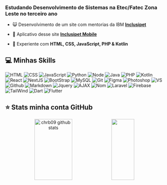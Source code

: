 <!-- Todo: Mudar Introdução -->
### Estudando Desenvolvimento de Sistemas na Etec/Fatec Zona Leste no terceiro ano

- 😺 Desenvolvimento de um site com mentorias da IBM **[Inclusipet](https://github.com/Chrb09/InclusipetProject)**

- 📱 Aplicativo desse site **[Inclusipet Mobile](https://github.com/Chrb09/InclusipetProject_Mobile)**

- 🥴 Experiente com **HTML, CSS, JavaScript, PHP & Kotlin**

## 💻 Minhas Skills
<!-- Todo: Separar isso -->
![HTML](https://img.shields.io/badge/HTML-ff627f?style=for-the-badge&logo=html5&logoColor=white)
![CSS](https://img.shields.io/badge/CSS-ff627f?&style=for-the-badge&logo=css3&logoColor=white)
![JavaScript](https://img.shields.io/badge/JavaScript-ff627f?style=for-the-badge&logo=javascript&logoColor=white)
![Python](https://img.shields.io/badge/Python-7d6472?style=for-the-badge&logo=python&logoColor=white)
![Node](https://img.shields.io/badge/Node.js-7d6472?style=for-the-badge&logo=node.js&logoColor=white)
![Java](https://img.shields.io/badge/Java-7d6472?style=for-the-badge&logo=apachenetbeanside&logoColor=white)
![PHP](https://img.shields.io/badge/PHP-ff627f?style=for-the-badge&logo=php&logoColor=white)
![Kotlin](https://img.shields.io/badge/Kotlin-ff627f?&style=for-the-badge&logo=kotlin&logoColor=white)
![React](https://img.shields.io/badge/React-ff627f?style=for-the-badge&logo=react&logoColor=white)
![NextJS](https://img.shields.io/badge/NextJS-ff627f?style=for-the-badge&logo=nextdotjs&logoColor=white)
![BootStrap](https://img.shields.io/badge/Bootstrap-7d6472?style=for-the-badge&logo=bootstrap&logoColor=white)
![MySQL](https://img.shields.io/badge/MySQL-ff627f?style=for-the-badge&logo=mysql&logoColor=white)
![Git](https://img.shields.io/badge/Git-ff627f?style=for-the-badge&logo=git&logoColor=white)
![Figma](https://img.shields.io/badge/figma-ff627f.svg?style=for-the-badge&logo=figma&logoColor=white)
![Photoshop](https://img.shields.io/badge/Adobe%20Photoshop-ff627f?style=for-the-badge&logo=Adobe%20Photoshop&logoColor=white)
![VS](https://img.shields.io/badge/VSCode-ff627f?style=for-the-badge&logo=visual%20studio%20code&logoColor=white)
![Github](https://img.shields.io/badge/Github-ff627f?style=for-the-badge&logo=github&logoColor=white)
![Markdown](https://img.shields.io/badge/Markdown-ff627f?style=for-the-badge&logo=markdown&logoColor=white)
![Jquery](https://img.shields.io/badge/Jquery-ff627f?style=for-the-badge&logo=jquery&logoColor=white)
![AJAX](https://img.shields.io/badge/AJAX-7d6472?style=for-the-badge&logo=javascript&logoColor=white)
![Nom](https://img.shields.io/badge/NPM-7d6472?style=for-the-badge&logo=npm&logoColor=white)
![Laravel](https://img.shields.io/badge/Laravel-7d6472?style=for-the-badge&logo=laravel&logoColor=white)
![Firebase](https://img.shields.io/badge/FireBase-7d6472?style=for-the-badge&logo=firebase&logoColor=white)
![TailWind](https://img.shields.io/badge/TailWind-ff627f?style=for-the-badge&logo=tailwindcss&logoColor=white)
![Dart](https://img.shields.io/badge/Dart-7d6472?style=for-the-badge&logo=dart&logoColor=white)
![Flutter](https://img.shields.io/badge/Flutter-7d6472?style=for-the-badge&logo=flutter&logoColor=white)
  
## ⭐ Stats minha conta GitHub
<div align="center">
<img width="49%" height="195px" src="https://github-readme-stats.vercel.app/api?username=chrb09&show_icons=true&count_private=true&title_color=ff627f&text_color=fffefe&icon_color=ff627f&bg_color=282a36&locale=pt-br&hide_border=true" alt="chrb09 github stats"> 
<img width="38%" height="195px" src="https://github-readme-stats.vercel.app/api/top-langs/?username=chrb09&layout=compact&count_private=true&title_color=ff627f&text_color=fffefe&icon_color=ff627f&bg_color=282a36&locale=pt-br&hide_border=true">
</div>






























<!-- ## 💜 Olá, meu nome é <strong>Carlos!</strong>

> Estudando Desenvolvimento de Sistemas na Etec/Fatec Zona Leste

<a href="https://github.com/Chrb09/Inclusipet-Ibm">Projeto com mentorias IBM</a>
---

## 🚀 Minhas Skills

<img src="https://img.shields.io/badge/HTML5-E34F26?style=for-the-badge&logo=html5&logoColor=white"><img src="https://img.shields.io/badge/CSS3-1572B6?style=for-the-badge&logo=css3&logoColor=white"><img src="https://img.shields.io/badge/JavaScript-323330?style=for-the-badge&logo=javascript&logoColor=F7DF1E"><img src="https://img.shields.io/badge/Java-ED8B00?style=for-the-badge&logo=java&logoColor=white"><img src="https://img.shields.io/badge/Bootstrap-563D7C?style=for-the-badge&logo=bootstrap&logoColor=white">


## ⭐ Informações sobre minha conta GitHub

[![iuricode](https://github-readme-stats.vercel.app/api?username=chrb09&theme=dracula)](https://github.com/anuraghazra/github-readme-stats) 
[![iuricode](https://github-readme-stats.vercel.app/api/top-langs/?username=chrb09&layout=compact&count_private=true&theme=dracula)](https://github.com/anuraghazra/github-readme-stats) -->
